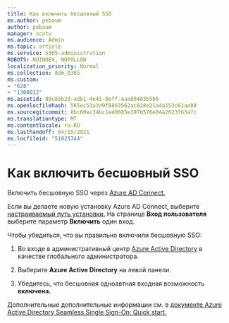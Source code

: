 ```yaml
---
title: Как включить бесшовный SSO
ms.author: pebaum
author: pebaum
manager: scotv
ms.audience: Admin
ms.topic: article
ms.service: o365-administration
ROBOTS: NOINDEX, NOFOLLOW
localization_priority: Normal
ms.collection: Adm_O365
ms.custom:
- "628"
- "1300012"
ms.assetid: 80c88b2d-adb1-4e45-8eff-aaa80403b5b6
ms.openlocfilehash: 565ec53a3d9f8863562ac828e21a4a153c61ae88
ms.sourcegitcommit: 8bc60ec34bc1e40685e3976576e04a2623f63a7c
ms.translationtype: MT
ms.contentlocale: ru-RU
ms.lasthandoff: 04/15/2021
ms.locfileid: "51825744"
---
```

# <a name="how-to-enable-seamless-sso"></a>Как включить бесшовный SSO

Включить бесшовную SSO через [Azure AD Connect.](https://docs.microsoft.com/azure/active-directory/connect/active-directory-aadconnect)
  
Если вы делаете новую установку Azure AD Connect, выберите [настраиваемый путь установки.](https://docs.microsoft.com/azure/active-directory/connect/active-directory-aadconnect-get-started-custom) На странице **Вход пользователя** выберите параметр **Включить** один вход.
  
Чтобы убедиться, что вы правильно включили бесшовную SSO:
  
1. Во входе в административный центр [Azure Active Directory](https://aad.portal.azure.com) в качестве глобального администратора.

2. Выберите **Azure Active Directory** на левой панели.

3. Убедитесь, что бесшовная одноавтная входная возможность **включена.**

Дополнительные дополнительные информации см. в [документе Azure Active Directory Seamless Single Sign-On: Quick start.](https://docs.microsoft.com/azure/active-directory/connect/active-directory-aadconnect-sso-quick-start)
  
